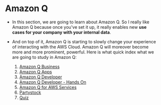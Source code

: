 # Amazon Q

- In this section, we are going to learn about Amazon Q. So I really like Amazon Q because once you've set it up, it really enables new **use cases for your company with your internal data**.

- And on top of it, Amazon Q is starting to slowly change your experience of interacting with the AWS Cloud. Amazon Q will moreover become more and more prominent, powerful. Here is what quick index what we are going to study in Amazon Q:
    1. [Amazon Q Business]()
    2. [Amazon Q Apps]()
    3. [Amazon Q Developer]()
    4. [Amazon Q Developer - Hands On]()
    5. [Amazon Q for AWS Services]()
    6. [Partystock]()
    7. [Quiz]()